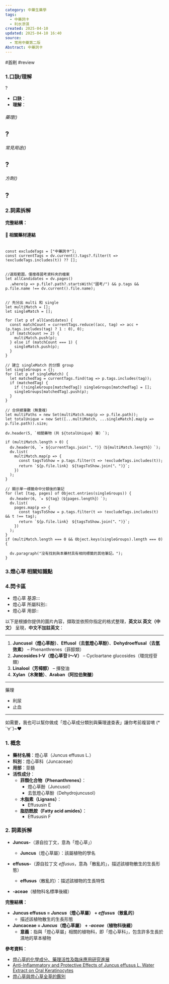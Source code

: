 ```yaml
---
category: 中藥生藥學
tags:
  - 中藥詞卡
  - 利水滲濕
created: 2025-04-10
updated: 2025-04-10 16:40
source:
  - 常用中藥第二版
Abstract: 中藥詞卡
---
```


#首刷 #review

### 1.口訣/理解

?
- **口訣**：
- **理解**：
> 
	

###### 藥理()
?
- 

###### 常見用途()
?
- 

###### 方劑()
?
- 

### 2.詞素拆解



**完整結構：**



#### 📌 相關藥材連結



```dataviewjs

const excludeTags = ["中藥詞卡"];
const currentTags = dv.current().tags?.filter(t => !excludeTags.includes(t)) ?? [];


//選取範圍，僅搜尋國考資料夾的檔案
let allCandidates = dv.pages()
  .where(p => p.file?.path?.startsWith("國考/") && p.tags && p.file.name !== dv.current().file.name);


// 先分出 multi 和 single
let multiMatch = [];
let singleMatch = [];

for (let p of allCandidates) {
  const matchCount = currentTags.reduce((acc, tag) => acc + (p.tags.includes(tag) ? 1 : 0), 0);
  if (matchCount >= 2) {
    multiMatch.push(p);
  } else if (matchCount === 1) {
    singleMatch.push(p);
  }
}

// 建立 singleMatch 的分類 group
let singleGroups = {};
for (let p of singleMatch) {
  let matchedTag = currentTags.find(tag => p.tags.includes(tag));
  if (matchedTag) {
    if (!singleGroups[matchedTag]) singleGroups[matchedTag] = [];
    singleGroups[matchedTag].push(p);
  }
}

// 合併總筆數（無重複）
let multiPaths = new Set(multiMatch.map(p => p.file.path));
let totalUnique = new Set([...multiMatch, ...singleMatch].map(p => p.file.path)).size;

dv.header(5, `相關藥物（共 ${totalUnique} 筆）`);

if (multiMatch.length > 0) {
  dv.header(6, `▸ ${currentTags.join("、")}（${multiMatch.length}）`);
  dv.list(
    multiMatch.map(p => {
      const tagsToShow = p.tags.filter(t => !excludeTags.includes(t));
      return `${p.file.link}　${tagsToShow.join("、")}`;
    })
  );
}

// 顯示單一標籤命中分類後的筆記
for (let [tag, pages] of Object.entries(singleGroups)) {
  dv.header(6, `▸ ${tag}（${pages.length}）`);
  dv.list(
    pages.map(p => {
      const tagsToShow = p.tags.filter(t => !excludeTags.includes(t) && t !== tag);
      return `${p.file.link}　${tagsToShow.join("、")}`;
    })
  );
}
if (multiMatch.length === 0 && Object.keys(singleGroups).length === 0) {

  dv.paragraph("沒有找到與本藥材具有相同標籤的其他筆記。");
}
````


### 3.燈心草 相關知識點




### 4.閃卡區

- 燈心草 基源:::
- 燈心草 所屬科別::
- 燈心草 用部::

以下是根據你提供的圖片內容，擷取並依照你指定的格式整理，**英文以 英文（中文）** 呈現，**中文不加註英文**：

---

1. **Juncusol（燈心草酚）**、**Effusol（去氫燈心草酚）**、**Dehydroeffusal（去氫效素）** – Phenanthrenes（菲醇類）  
2. **Juncosides I–V（燈心草苷 I～V）** – Cycloartane glucosides（環烷烴苷類）  
3. **Linalool（芳樟醇）** – 揮發油  
4. **Xylan（木聚糖）**、**Araban（阿拉伯聚醣）**

---

藥理  
- 利尿  
- 止血

---

如需要，我也可以幫你做成「燈心草成分類別與藥理速查表」讓你考前複習唷 (*´∀`)~♥

	
### 1. 概念

- **藥材名稱**：燈心草（Juncus effusus L.）
- **科別**：燈心草科（Juncaceae）
- **用部**：莖髓
- **活性成分**：
  - **菲類化合物（Phenanthrenes）**：
    - 燈心草酚（Juncusol）
    - 去氫燈心草酚（Dehydrojuncusol）
  - **木脂素（Lignans）**：
    - Effususin E
  - **脂肪酰胺（Fatty acid amides）**：
    - Effususin F

### 2. 詞素拆解

- **Juncus-**（源自拉丁文，意為「燈心草」）
  - **Juncus**（燈心草屬）：該屬植物的學名

- **effusus-**（源自拉丁文 *effusus*，意為「散亂的」，描述該植物散生的生長形態）
  - **effusus**（散亂的）：描述該植物的生長特性

- **-aceae**（植物科名標準後綴）

**完整結構：**
- **Juncus effusus = *Juncus*（燈心草屬） + *effusus*（散亂的）**
  - 描述該植物散生的生長形態
- **Juncaceae = *Juncus*（燈心草屬） + *-aceae*（植物科後綴）**
  - **意義**：指與「燈心草屬」相關的植物科，即「燈心草科」，包含許多生長於濕地的草本植物

**參考資料**：
- [燈心草的化學成分、藥理活性及臨床應用研究進展](https://www.tiprpress.com/zcy/article/abstract/20212129)
- [Anti-Inflammatory and Protective Effects of Juncus effusus L. Water Extract on Oral Keratinocytes](https://pubmed.ncbi.nlm.nih.gov/35028318/)
- [燈心草與燈心草全草的鑑別](https://cmk.ha.org.hk/zh-cht/information-index/CMPharm/%E7%87%88%E5%BF%83%E8%8D%89%E8%88%87%E7%87%88%E5%BF%83%E8%8D%89%E5%85%A8%E8%8D%89%E7%9A%84%E9%91%91%E5%88%A5) 